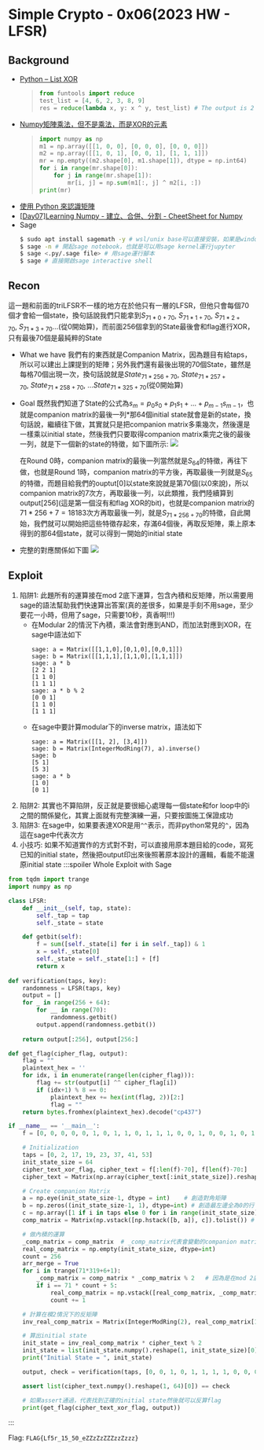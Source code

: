 # Simple Crypto - 0x06(2023 HW - LFSR)
## Background
* [Python – List XOR](https://www.geeksforgeeks.org/python-list-xor/)
    > ```python
    > from funtools import reduce
    > test_list = [4, 6, 2, 3, 8, 9]
    > res = reduce(lambda x, y: x ^ y, test_list) # The output is 2
    > ```
* [Numpy矩陣乘法，但不是乘法，而是XOR的元素](https://www.qiniu.com/qfans/qnso-67006518#comments)
    > ```python
    > import numpy as np
    > m1 = np.array([[1, 0, 0], [0, 0, 0], [0, 0, 0]])
    > m2 = np.array([[1, 0, 1], [0, 0, 1], [1, 1, 1]])
    > mr = np.empty((m2.shape[0], m1.shape[1]), dtype = np.int64)
    > for i in range(mr.shape[0]):
    >     for j in range(mr.shape[1]):
    >         mr[i, j] = np.sum(m1[:, j] ^ m2[i, :])
    > print(mr)
    > ```
* [使用 Python 來認識矩陣](https://pyradise.com/使用-python-來認識矩陣-915376207187)
* [[Day07]Learning Numpy - 建立、合併、分割 - CheetSheet for Numpy](https://ithelp.ithome.com.tw/articles/10203624)
* Sage
    ```bash
    $ sudo apt install sagemath -y # wsl/unix base可以直接安裝，如果是windows要下載sage binary，有1.4GB
    $ sage -n # 開起sage notebook，也就是可以用sage kernel運行jupyter
    $ sage <.py/.sage file> # 用sage運行腳本
    $ sage # 直接開啟sage interactive shell
    ```
## Recon
這一題和前面的triLFSR不一樣的地方在於他只有一層的LFSR，但他只會每個70個才會給一個state，換句話說我們只能拿到$S_{71*0+70},\ S_{71*1+70},\ S_{71*2+70},\ S_{71*3+70}...$(從0開始算)，而前面256個拿到的State最後會和flag進行XOR，只有最後70個是最純粹的State

* What we have
我們有的東西就是Companion Matrix，因為題目有給taps，所以可以建出上課提到的矩陣；另外我們還有最後出現的70個State，雖然是每格70個出現一次，換句話說就是$State_{71*256+70},\ State_{71*257+70},\ State_{71*258+70},\ ...State_{71*325+70}$(從0開始算)
* Goal
既然我們知道了State的公式為$s_m = p_0s_0 + p_1s_1 + … + p_{m-1}s_{m-1}$，也就是companion matrix的最後一列$*$那64個initial state就會是新的state，換句話說，繼續往下做，其實就只是把companion matrix多乘幾次，然後還是一樣乘以initial state，然後我們只要取得companion matrix乘完之後的最後一列，就是下一個新的state的特徵，如下圖所示:
![](https://hackmd.io/_uploads/HkwyVkGx6.jpg)

    在Round 0時，companion matrix的最後一列當然就是$S_{64}$的特徵，再往下做，也就是Round 1時，companion matrix的平方後，再取最後一列就是$S_{65}$的特徵，而題目給我們的ouptut[0]以state來說就是第70個(以0來說)，所以companion matrix的7次方，再取最後一列，以此類推，我們陸續算到output[256](這是第一個沒有和flag XOR的bit)，也就是companion matrix的$71*256+7=18183$次方再取最後一列，就是$S_{71*256+70}$的特徵，自此開始，我們就可以開始把這些特徵存起來，存滿64個後，再取反矩陣，乘上原本得到的那64個state，就可以得到一開始的initial state

* 完整的對應關係如下圖
![](https://hackmd.io/_uploads/SJcl-JGep.jpg)

## Exploit
1. 陷阱1: 此題所有的運算接在mod 2底下運算，包含內積和反矩陣，所以需要用sage的語法幫助我們快速算出答案(真的差很多，如果是手刻不用sage，至少要花一小時，但用了sage，只需要10秒，真香啊!!!)
    * 在Modular 2的情況下內積，乘法會對應到AND，而加法對應到XOR，在sage中語法如下
        ```sage
        sage: a = Matrix([[1,1,0],[0,1,0],[0,0,1]])
        sage: b = Matrix([[1,1,1],[1,1,0],[1,1,1]])
        sage: a * b
        [2 2 1]
        [1 1 0]
        [1 1 1]
        sage: a * b % 2
        [0 0 1]
        [1 1 0]
        [1 1 1]
        ```
    * 在sage中要計算modular下的inverse matrix，語法如下
        ```sage
        sage: a = Matrix([[1, 2], [3,4]])
        sage: b = Matrix(IntegerModRing(7), a).inverse()
        sage: b
        [5 1]
        [5 3]
        sage: a * b
        [1 0]
        [0 1]
        ```
2. 陷阱2: 其實也不算陷阱，反正就是要很細心處理每一個state和for loop中的i之間的關係變化，其實上面就有完整演練一遍，只要按圖施工保證成功
3. 陷阱3: 在sage中，如果要表達XOR是用`^^`表示，而非python常見的`^`，因為這在sage中代表次方
4. 小技巧: 如果不知道實作的方式對不對，可以直接用原本題目給的code，寫死已知的initial state，然後把output印出來後照著原本設計的邏輯，看能不能還原initial state
:::spoiler Whole Exploit with Sage
```python
from tqdm import trange
import numpy as np

class LFSR:
    def __init__(self, tap, state):
        self._tap = tap
        self._state = state

    def getbit(self):
        f = sum([self._state[i] for i in self._tap]) & 1
        x = self._state[0]
        self._state = self._state[1:] + [f]
        return x
    
def verification(taps, key):
    randomness = LFSR(taps, key)
    output = []
    for _ in range(256 + 64):
        for __ in range(70):
            randomness.getbit()
        output.append(randomness.getbit())
    
    return output[:256], output[256:]

def get_flag(cipher_flag, output):
    flag = ""
    plaintext_hex = ''
    for idx, i in enumerate(range(len(cipher_flag))):
        flag += str(output[i] ^^ cipher_flag[i])
        if (idx+1) % 8 == 0:
            plaintext_hex += hex(int(flag, 2))[2:]
            flag = ""
    return bytes.fromhex(plaintext_hex).decode("cp437")

if __name__ == '__main__':
    f = [0, 0, 0, 0, 0, 1, 0, 1, 1, 0, 1, 1, 1, 0, 0, 1, 0, 0, 1, 0, 1, 0, 1, 0, 1, 1, 0, 1, 1, 1, 0, 0, 0, 1, 1, 0, 0, 0, 0, 0, 0, 0, 1, 0, 0, 1, 0, 0, 0, 1, 0, 0, 1, 0, 0, 1, 1, 0, 1, 0, 1, 1, 0, 1, 0, 1, 1, 0, 1, 1, 0, 1, 0, 0, 0, 0, 0, 1, 0, 0, 0, 1, 0, 1, 0, 0, 1, 0, 1, 0, 1, 1, 0, 0, 1, 0, 0, 1, 0, 0, 0, 0, 1, 0, 0, 1, 0, 0, 1, 1, 1, 0, 0, 0, 1, 0, 0, 1, 1, 1, 1, 0, 0, 0, 0, 0, 0, 0, 0, 1, 1, 1, 0, 1, 0, 0, 0, 1, 1, 0, 0, 0, 0, 1, 0, 1, 0, 0, 0, 1, 0, 1, 0, 1, 1, 1, 1, 1, 0, 0, 0, 1, 0, 0, 1, 1, 1, 0, 0, 1, 0, 0, 0, 0, 0, 1, 0, 0, 0, 0, 0, 0, 0, 0, 1, 1, 0, 1, 1, 0, 1, 0, 1, 1, 1, 1, 0, 1, 1, 1, 1, 0, 1, 1, 0, 0, 0, 0, 0, 0, 0, 1, 1, 0, 0, 0, 1, 1, 1, 0, 1, 0, 1, 0, 1, 0, 1, 0, 0, 0, 0, 0, 0, 0, 1, 0, 1, 1, 0, 1, 0, 1, 1, 0, 0, 0, 0, 0, 1, 1, 0, 1, 0, 0, 1, 1, 1, 1, 1, 0, 0, 0, 0, 1, 0, 1, 0, 1, 0, 1, 1, 1, 0, 0, 0, 1, 0, 1, 0, 0, 0, 1, 0, 0, 1, 0, 1, 1, 1, 0, 0, 0, 0, 0, 0, 0, 0, 0, 0, 1, 0, 0, 0, 0, 1, 0, 1, 0, 0, 0, 0, 0, 1, 0, 0, 1, 1, 1, 0, 0, 1, 1, 0, 1, 1, 0]

    # Initialization
    taps = [0, 2, 17, 19, 23, 37, 41, 53]
    init_state_size = 64
    cipher_text_xor_flag, cipher_text = f[:len(f)-70], f[len(f)-70:]
    cipher_text = Matrix(np.array(cipher_text[:init_state_size]).reshape((init_state_size, 1)).tolist())

    # Create companion Matrix
    a = np.eye(init_state_size-1, dtype = int)    # 創造對角矩陣
    b = np.zeros((init_state_size-1, 1), dtype=int) # 創造最左邊全為0的行
    c = np.array([1 if i in taps else 0 for i in range(init_state_size)])   # 創造最後一列的taps
    comp_matrix = Matrix(np.vstack([np.hstack([b, a]), c]).tolist()) # 全部組合起來

    # 做內積的運算
    _comp_matrix = comp_matrix  # _comp_matrix代表會變動的companion matrix
    real_comp_matrix = np.empty(init_state_size, dtype=int)
    count = 256
    arr_merge = True
    for i in trange(71*319+6+1):
        _comp_matrix = comp_matrix * _comp_matrix % 2   # 因為是在mod 2底下處理，所以不是普通的dot運算，乘法對應到AND，加法對應到XOR
        if i == 71 * count + 5:
            real_comp_matrix = np.vstack([real_comp_matrix, _comp_matrix[-1]])
            count += 1

    # 計算在模2情況下的反矩陣
    inv_real_comp_matrix = Matrix(IntegerModRing(2), real_comp_matrix[1:]).inverse()

    # 算出initial state
    init_state = inv_real_comp_matrix * cipher_text % 2
    init_state = list(init_state.numpy().reshape(1, init_state_size)[0])
    print("Initial State = ", init_state)

    output, check = verification(taps, [0, 0, 1, 0, 1, 1, 1, 1, 0, 0, 0, 0, 0, 0, 0, 0, 0, 1, 1, 0, 1, 0, 0, 1, 1, 0, 1, 1, 1, 0, 0, 0, 0, 1, 0, 1, 0, 1, 1, 0, 1, 0, 1, 0, 0, 1, 1, 0, 1, 0, 1, 1, 0, 0, 0, 0, 0, 0, 1, 0, 1, 1, 1, 1])

    assert list(cipher_text.numpy().reshape(1, 64)[0]) == check

    # 如果assert通過，代表找到正確的initial state然後就可以反算flag
    print(get_flag(cipher_text_xor_flag, output))
```
:::

Flag: `FLAG{Lf5r_15_50_eZZzZzZZZzzZzzz}`